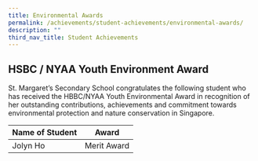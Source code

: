 ```yaml
---
title: Environmental Awards
permalink: /achievements/student-achievements/environmental-awards/
description: ""
third_nav_title: Student Achievements
---
```

HSBC / NYAA Youth Environment Award
-----------------------------------

St. Margaret’s Secondary School congratulates the following student who has received the HBBC/NYAA Youth Environmental Award in recognition of her outstanding contributions, achievements and commitment towards environmental protection and nature conservation in Singapore.  
  

| Name of Student | Award |
| --- | --- |
| Jolyn Ho | Merit Award |